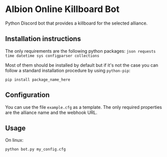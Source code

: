 Albion Online Killboard Bot
===========================

Python Discord bot that provides a killboard for the selected alliance.

Installation instructions
-------------------------

The only requirements are the following python packages:
`json requests time datetime sys configparser collections`

Most of them should be installed by default but if it's not the case you can follow a standard installation procedure by using `python-pip`:

`pip install package_name_here`

Configuration
-------------

You can use the file `example.cfg` as a template. The only required properties are the alliance name and the webhook URL.

Usage
-----

On linux:

`python bot.py my_config.cfg`
